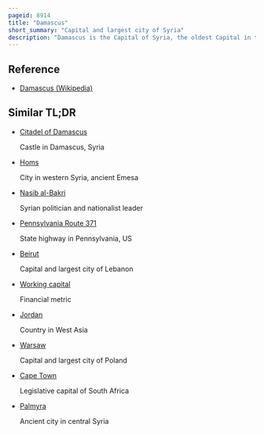 ```yaml
---
pageid: 8914
title: "Damascus"
short_summary: "Capital and largest city of Syria"
description: "Damascus is the Capital of Syria, the oldest Capital in the World and, according to some, the fourth holiest City in Islam. Known colloquially in Syria as aš-šām and dubbed, poetically, the 'City of Jasmine', Damascus is a major cultural Center of the Levant and the arab World."
---
```


## Reference

- [Damascus (Wikipedia)](https://en.wikipedia.org/?curid=8914)

## Similar TL;DR

- [Citadel of Damascus](/tldr/en/citadel-of-damascus)

  Castle in Damascus, Syria

- [Homs](/tldr/en/homs)

  City in western Syria, ancient Emesa

- [Nasib al-Bakri](/tldr/en/nasib-al-bakri)

  Syrian politician and nationalist leader

- [Pennsylvania Route 371](/tldr/en/pennsylvania-route-371)

  State highway in Pennsylvania, US

- [Beirut](/tldr/en/beirut)

  Capital and largest city of Lebanon

- [Working capital](/tldr/en/working-capital)

  Financial metric

- [Jordan](/tldr/en/jordan)

  Country in West Asia

- [Warsaw](/tldr/en/warsaw)

  Capital and largest city of Poland

- [Cape Town](/tldr/en/cape-town)

  Legislative capital of South Africa

- [Palmyra](/tldr/en/palmyra)

  Ancient city in central Syria
